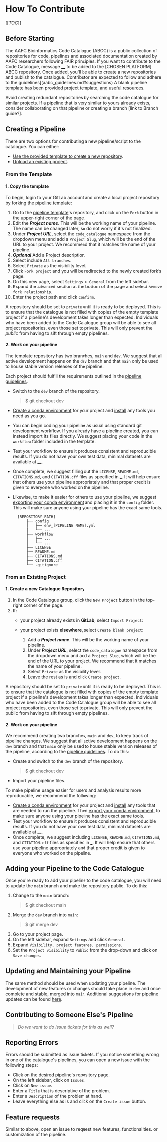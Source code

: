 # How To Contribute
[[_TOC_]] 

## Before Starting
The AAFC Bioinformatics Code Catalogue (ABCC) is a public collection of repositories for code, pipelines and associated documentation created by AAFC researchers following FAIR principles. If you want to contribute to the Code Catalogue, message [__](LINK) to be added to the [CHOSEN PLATFORM] ABCC repository. Once added, you'll be able to create a new repositories and publish to the catalogue. Contributor are expected to follow and adhere to the guidelines](aabc_guidelines.md#suggestions) A blank pipeline template has been provided [project template](LINK), and [useful resources](README.md#guides).     

Avoid creating redundant repositories by searching the code catalogue for similar projects. If a pipeline that is very similar to yours already exists, consider collaborating on that pipeline or creating a branch [link to Branch guide?].

## Creating a Pipeline
There are two options for contributing a new pipeline/script to the catalogue. You can either:  
- [Use the provided template to create a new repository](#from-the-template).
- [Upload an existing project](#from-an-existing-project). 

### From the Template
#### 1. Copy the template 

To begin, login to your GitLab account and create a local project repository by forking the [pipeline template](LINK):  

1. Go to the [pipeline template](LINK)'s repository, and click on the `Fork` button in the upper-right corner of the page.  
2. Edit the ***Project name***. This will be the working name of your pipeline. The name can be changed later, so do not worry if it's not finalized.
3. Under ***Project URL***, select the `code_catalogue` namespace from the dropdown menu and add a `Project Slug`, which will be the end of the URL to your project. We recommend that it matches the name of your pipeline.
4. ***Optional*** Add a Project description.
6. Select include `All branches`.
7. Select `Private` as the visibility level. 
8. Click `Fork project` and you will be redirected to the newly created fork’s page.
9. On this new page, select `Settings > General` from the left sidebar.
10. Expand the `Advanced` section at the bottom of the page and select `Remove fork relationship`.
11. Enter the project path and click `Confirm`.

A repository should be set to `private` until it is ready to be deployed. This is to ensure that the catalogue is not filled with copies of the empty template project if a pipeline's development takes longer than expected. Individuals who have been added to the Code Catalogue group will be able to see all project repositories, even those set to private. This will only prevent the *public* from having to sift through empty pipelines.  

#### 2. Work on your pipeline  
The template repository has two branches, `main` and `dev`. We suggest that all active development happens on the `dev` branch and that `main` only be used to house stable version releases of the pipeline.

Each project should fulfill the requirements outlined in the [pipeline guidelines](pipeline_guidelines.md#suggestions).

- Switch to the `dev` branch of the repository. 
    > $ git checkout dev  
- [Create a conda environment](conda_guide.md#create-a-new-environment) for your project and [install](conda_guide.md#manage-conda-packages) any tools you need as you go.
- You can begin coding your pipeline as usual using standard git development workflow. If you already have a pipeline created, you can instead import its files directly. We suggest placing your code in the `workflow` folder included in the template. 
- Test your workflow to ensure it produces consistent and reproducible results. If you do not have your own test data, minimal datasets are available at [__](LINK).  
- Once complete, we suggest filling out the `LICENSE`, `README.md`, `CITATIONS.md`, and `CITATION.cff` files as specified in [_](LINK). It will help ensure that others use your pipeline appropriately and that proper credit is given to everyone who worked on the pipeline.
- Likewise, to make it easier for others to use your pipeline, we suggest [exporting your conda environment](conda_guide.md#exporting-a-conda-environment) and placing it in the `config` folder. This will make sure anyone using your pipeline has the exact same tools.

        [REPOSITORY PATH]  
            ├── config  
            │   ├── env_[PIPELINE NAME].yml  
            |   └── ...  
            ├── workflow  
            │   ├── ...  
            │   └── ...  
            ├── LICENSE  
            ├── README.md  
            ├── CITATIONS.md  
            ├── CITATION.cff  
            └── .gitignore  

### From an Existing Project
#### 1. Create a new Catalogue Repository
1. In the Code Catalogue group, click the `New Project` button in the top-right corner of the page.  
2. If: 
    - your project already exists in **GitLab**, select `Import Project`:

    - your project exists **elsewhere**, select `Create blank project`:
        1. Add a ***Project name***. This will be the working name of your pipeline.
        2. Under ***Project URL***, select the `code_catalogue` namespace from the dropdown menu and add a `Project Slug`, which will be the end of the URL to your project. We recommend that it matches the name of your pipeline.
        3. Select `Private` as the visibility level. 
        4. Leave the rest as is and click `Create project`.
        

A repository should be set to `private` until it is ready to be deployed. This is to ensure that the catalogue is not filled with copies of the empty template project if a pipeline's development takes longer than expected. Individuals who have been added to the Code Catalogue group will be able to see all project repositories, even those set to private. This will only prevent the public from having to sift through empty pipelines. 
#### 2. Work on your pipeline 
We recommend creating two branches, `main` and `dev`, to keep track of pipeline changes. We suggest that all active development happens on the `dev` branch and that `main` only be used to house stable version releases of the pipeline, according to the [pipeline guidelines](pipeline_guidelines.md#suggestions). To do this:  

- Create and switch to the `dev` branch of the repository. 
    > $ git checkout dev  
- Import your pipeline files.

To make pipeline usage easier for users and analysis results more reproducable, we recommend the following:  
- [Create a conda environment](conda_guide.md#create-a-new-environment) for your project and [install](conda_guide.md#manage-conda-packages) any tools that are needed to run the pipeline. Then [export your conda environment](conda_guide.md#exporting-a-conda-environment), to make sure anyone using your pipeline has the exact same tools.
- Test your workflow to ensure it produces consistent and reproducible results. If you do not have your own test data, minimal datasets are available at [__](LINK).  
- Once complete, we suggest including `LICENSE`, `README.md`, `CITATIONS.md`, and `CITATION.cff` files as specified in [_](LINK). It will help ensure that others use your pipeline appropriately and that proper credit is given to everyone who worked on the pipeline.


## Adding your Pipeline to the Code Catalogue  
Once you're ready to add your pipeline to the code catalogue, you will need to update the `main` branch and make the repository public. To do this:  
1. Change to the `main` branch:  
    > $ git checkout main  
2. Merge the `dev` branch into `main`:  
    > $ git merge dev  
3. Go to your project page.  
4. On the left sidebar, expand `Settings` and click `General`.  
5. Expand `Visibility, project features, permissions`.  
6. Set the `Project visibility` to `Public` from the drop-down and click on `Save changes`.  

## Updating and Maintaining your Pipeline  
The same method should be used when updating your pipeline. The development of new features or changes should take place in `dev` and once complete and stable, merged into `main`. Additional suggestions for pipeline updates can be found [here](aabc_guidelines.md#pipeline-updates).  

## Contributing to Someone Else's Pipeline
 >*Do we want to do issue tickets for this as well?*
## Reporting Errors
Errors should be submitted as issue tickets. If you notice something wrong in one of the catalogue's pipelines, you can open a new issue with the following steps:  
- Click on the desired pipeline's repository page.
- On the left sidebar, click on `Issues`.
- Click on `New issue`.
- Enter a `Title` that is descriptive of the problem.
- Enter a `Description` of the problem at hand.
- Leave everything else as is and click on the `Create issue` button.  
 
## Feature requests 

Similar to above, open an issue to request new features, functionalities. or customization of the pipeline.  

